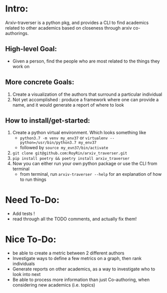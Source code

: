 # Intro:
Arxiv-traverser is a python pkg, and provides a CLI to find academics related to other academics
 based on closeness through arxiv co-authorings.


## High-level Goal:
* Given a person, find the people who are most related to the things they work on

## More concrete Goals: 
1. Create a visualization of the authors that surround a particular individual
2. Not yet accomplished : produce a framework where one can provide a name,
 and it would generate a report of where to look 

## How to install/get-started:
1. Create a python virtual environment. Which looks something like 
    - `python3.7 -m venv my_env37` or `virtualenv --python=/usr/bin/python3.7 my_env37`
    - followed by `source my_evn37/bin/activate`
2. `git clone git@github.com:RoyRin/arxiv_traverser.git`
3. `pip install poetry && poetry install arxiv_traverser`
4. Now you can either run your own python package or use the CLI from terminal
    - from terminal, run `arxiv-traverser --help` for an explanation of how to run things

# Need To-Do:
- Add tests !
- read through all the TODO comments, and actually fix them!

# Nice To-Do:
- be able to create a metric between 2 different authors
- Investigate ways to define a few metrics on a graph, then rank individuals
- Generate reports on other academics, as a way to investigate who to look into next
- Be able to process more information than just Co-authoring, when considering new academics (i.e. topics)
